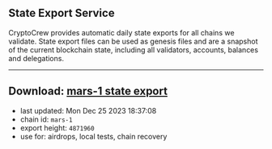 ## State Export Service
CryptoCrew provides automatic daily state exports for all chains we validate. State export files can be used as genesis files and are a snapshot of the current blockchain state, including all validators, accounts, balances and delegations.

---
**Download: [mars-1 state export](https://dl.ccvalidators.com/SERVICE/mars/mars-1_export_4871960.json)**
---

- last updated: Mon Dec 25 2023 18:37:08
- chain id: `mars-1`
- export height: `4871960`
- use for: airdrops, local tests, chain recovery

